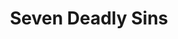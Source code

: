---
layout: lecteur.njk
tags : nnt

title : Seven Deadly Sins
episode : 05
saison : 4
iframe : https://streamtape.com/e/Wq93w6M9YkIb3vx/
cc :  VostFr
    
---